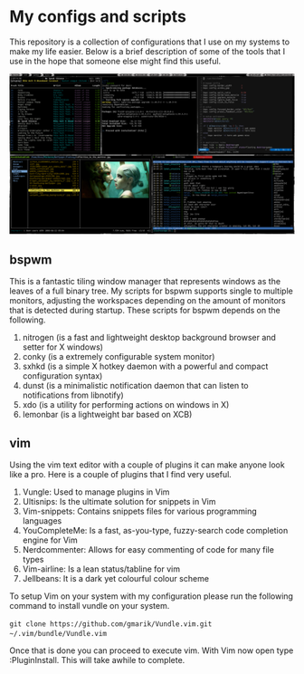 My configs and scripts
======================
This repository is a collection of configurations that I use on my systems to make my life easier. Below is a brief description of some of the tools that I use in the hope that someone else might find this useful.

![Image of my Desktop](https://github.com/deonspengler/dotfiles/raw/master/screenshot.png)

bspwm
-----
This is a fantastic tiling window manager that represents windows as the leaves of a full binary tree. My scripts for bspwm supports single to multiple monitors, adjusting the workspaces depending on the amount of monitors that is detected during startup. These scripts for bspwm depends on the following.

1. nitrogen (is a fast and lightweight desktop background browser and setter for X windows)
2. conky (is a extremely configurable system monitor)
3. sxhkd (is a simple X hotkey daemon with a powerful and compact configuration syntax)
4. dunst (is a minimalistic notification daemon that can listen to notifications from libnotify)
5. xdo (is a utility for performing actions on windows in X)
6. lemonbar (is a lightweight bar based on XCB)

vim
---
Using the vim text editor with a couple of plugins it can make anyone look like a pro. Here is a couple of plugins that I find very useful.

1. Vungle: Used to manage plugins in Vim
2. Ultisnips: Is the ultimate solution for snippets in Vim
3. Vim-snippets: Contains snippets files for various programming languages
4. YouCompleteMe: Is a fast, as-you-type, fuzzy-search code completion engine for Vim
5. Nerdcommenter: Allows for easy commenting of code for many file types
6. Vim-airline: Is a lean status/tabline for vim
7. Jellbeans: It is a dark yet colourful colour scheme

To setup Vim on your system with my configuration please run the following command to install vundle on your system.

```git clone https://github.com/gmarik/Vundle.vim.git ~/.vim/bundle/Vundle.vim```

Once that is done you can proceed to execute vim. With Vim now open type :PluginInstall. This will take awhile to complete.
